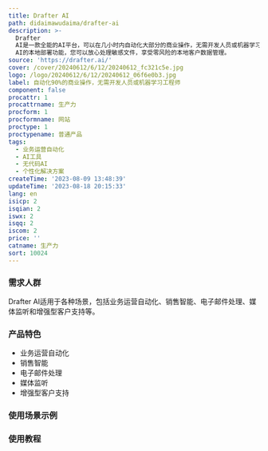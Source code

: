 ```yaml
---
title: Drafter AI
path: didaimawudaima/drafter-ai
description: >-
  Drafter
  AI是一款全能的AI平台，可以在几小时内自动化大部分的商业操作，无需开发人员或机器学习工程师。它可以取代90%的AI工具，为您的业务带来效率提升。该平台提供个性化的AI解决方案，可以根据您的特定需求进行适配。通过使用Drafter
  AI的本地部署功能，您可以放心处理敏感文件，享受零风险的本地客户数据管理。
source: 'https://drafter.ai/'
cover: /cover/20240612/6/12/20240612_fc321c5e.jpg
logo: /logo/20240612/6/12/20240612_06f6e0b3.jpg
label: 自动化90%的商业操作，无需开发人员或机器学习工程师
component: false
procattr: 1
procattrname: 生产力
procform: 1
procformname: 网站
proctype: 1
proctypename: 普通产品
tags:
  - 业务运营自动化
  - AI工具
  - 无代码AI
  - 个性化解决方案
createTime: '2023-08-09 13:48:39'
updateTime: '2023-08-18 20:15:33'
lang: en
isicp: 2
isqian: 2
iswx: 2
isqq: 2
iscom: 2
price: ''
catname: 生产力
sort: 10024
---
```




### 需求人群
Drafter AI适用于各种场景，包括业务运营自动化、销售智能、电子邮件处理、媒体监听和增强型客户支持等。

### 产品特色
- 业务运营自动化
- 销售智能
- 电子邮件处理
- 媒体监听
- 增强型客户支持

### 使用场景示例


### 使用教程


  

